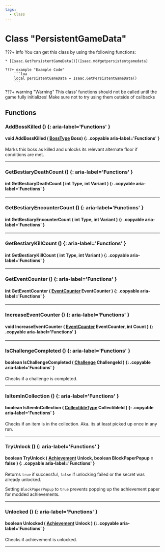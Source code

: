 ```yaml
---
tags:
  - Class
---
```

# Class "PersistentGameData"

???+ info
    You can get this class by using the following functions:

    * [Isaac.GetPersistentGameData()](Isaac.md#getpersistentgamedata)

    ???+ example "Example Code"
        ```lua
        local persistentGameData = Isaac.GetPersistentGameData()
        ```
???+ warning "Warning"
    This class' functions should not be called until the game fully initializes! Make sure not to try using them outside of callbacks
    
## Functions

### AddBossKilled () {: aria-label='Functions' }
#### void AddBossKilled ( [BossType](enums/BossType.md) Boss) {: .copyable aria-label='Functions' }
Marks this boss as killed and unlocks its relevant alternate floor if conditions are met.
___
### GetBestiaryDeathCount () {: aria-label='Functions' }
#### int GetBestiaryDeathCount ( int Type, int Variant ) {: .copyable aria-label='Functions' }

___
### GetBestiaryEncounterCount () {: aria-label='Functions' }
#### int GetBestiaryEncounterCount ( int Type, int Variant ) {: .copyable aria-label='Functions' }

___
### GetBestiaryKillCount () {: aria-label='Functions' }
#### int GetBestiaryKillCount ( int Type, int Variant ) {: .copyable aria-label='Functions' }

___
### GetEventCounter () {: aria-label='Functions' }
#### int GetEventCounter ( [EventCounter](enums/EventCounter.md) EventCounter ) {: .copyable aria-label='Functions' }

___
### IncreaseEventCounter () {: aria-label='Functions' }
#### void IncreaseEventCounter ( [EventCounter](enums/EventCounter.md) EventCounter, int Count ) {: .copyable aria-label='Functions' }

___
### IsChallengeCompleted () {: aria-label='Functions' }
#### boolean IsChallengeCompleted ( [Challenge](https://wofsauge.github.io/IsaacDocs/rep/enums/Challenge.html) ChallengeId ) {: .copyable aria-label='Functions' }
Checks if a challenge is completed.

___
### IsItemInCollection () {: aria-label='Functions' }
#### boolean IsItemInCollection ( [CollectibleType](https://wofsauge.github.io/IsaacDocs/rep/enums/CollectibleType.html) CollectibleId ) {: .copyable aria-label='Functions' }
Checks if an item is in the collection. Aka. its at least picked up once in any run.

___
### TryUnlock () {: aria-label='Functions' }
#### boolean TryUnlock ( [Achievement](enums/Achievement.md) Unlock, boolean BlockPaperPopup = false ) {: .copyable aria-label='Functions' }
Returns `true` if successful, `false` if unlocking failed or the secret was already unlocked.

Setting `BlockPaperPopup` to `true` prevents popping up the achievement paper for modded achievements.

___
### Unlocked () {: aria-label='Functions' }
#### boolean Unlocked ( [Achievement](enums/Achievement.md) Unlock ) {: .copyable aria-label='Functions' }
Checks if achievement is unlocked.

___

